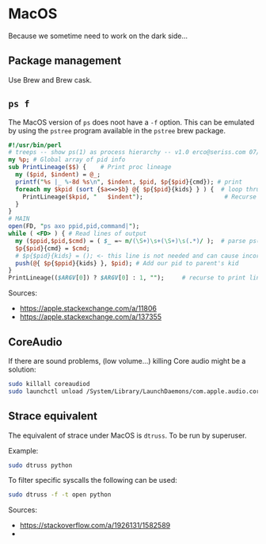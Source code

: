 MacOS
==============

Because we sometime need to work on the dark side...

## Package management

Use Brew and Brew cask.

## `ps f`

The MacOS version of `ps` does noot have a `-f` option. This can be emulated by using the `pstree` program  available in the `pstree` brew package.

```perl
#!/usr/bin/perl
# treeps -- show ps(1) as process hierarchy -- v1.0 erco@seriss.com 07/08/14
my %p; # Global array of pid info
sub PrintLineage($$) {    # Print proc lineage
  my ($pid, $indent) = @_;
  printf("%s |_ %-8d %s\n", $indent, $pid, $p{$pid}{cmd}); # print
  foreach my $kpid (sort {$a<=>$b} @{ $p{$pid}{kids} } ) {  # loop thru kids
    PrintLineage($kpid, "   $indent");                       # Recurse into kids
  }
}
# MAIN
open(FD, "ps axo ppid,pid,command|");
while ( <FD> ) { # Read lines of output
  my ($ppid,$pid,$cmd) = ( $_ =~ m/(\S+)\s+(\S+)\s(.*)/ );  # parse ps(1) lines
  $p{$pid}{cmd} = $cmd;
  # $p{$pid}{kids} = (); <- this line is not needed and can cause incorrect output
  push(@{ $p{$ppid}{kids} }, $pid); # Add our pid to parent's kid
}
PrintLineage(($ARGV[0]) ? $ARGV[0] : 1, "");     # recurse to print lineage starting with specified PID or PID 1.
```

Sources:

* https://apple.stackexchange.com/a/11806
* https://apple.stackexchange.com/a/137355


## CoreAudio

If there are sound problems, (low volume...) killing Core audio might be a solution:
```bash
sudo killall coreaudiod
sudo launchctl unload /System/Library/LaunchDaemons/com.apple.audio.coreaudiod.plist && sudo launchctl load /System/Library/LaunchDaemons/com.apple.audio.coreaudiod.plist
```

## Strace equivalent

The equivalent of strace under MacOS is `dtruss`. To be run by superuser.

Example:
```bash
sudo dtruss python
```

To filter specific syscalls the following can be used:
```bash
sudo dtruss -f -t open python
```

Sources:

* https://stackoverflow.com/a/1926131/1582589
*
